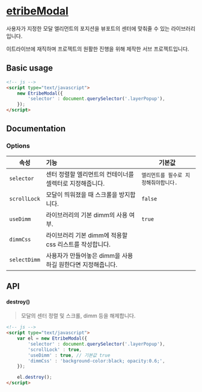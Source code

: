 # [etribeModal](https://github.com/soyfully/modal-library)

사용자가 지정한 모달 엘리먼트의 포지션을 뷰포트의 센터에 맞춰줄 수 있는 라이브러리입니다.

이트라이브에 재직하며 프로젝트의 원활한 진행을 위해 제작한 서브 프로젝트입니다.

## Basic usage
```html
<!-- js -->
<script type="text/javascript">
    new EtribeModal({
        'selector' : document.querySelector('.layerPopup'),
    });
</script>
```

## Documentation
### Options

| 속성 | 기능 | 기본값 |
|---|:---|---|
| `selector` | 센터 정렬할 엘리먼트의 컨테이너를 셀렉터로 지정해줍니다. | `엘리먼트를 필수로 지정해줘야합니다.` |
| `scrollLock` | 모달이 띄워졌을 때 스크롤을 방지합니다. | `false` |
| `useDimm` | 라이브러리의 기본 dimm의 사용 여부. | `true` |
| `dimmCss` | 라이브러리 기본 dimm에 적용할 css 리스트를 작성합니다. | |
| `selectDimm` | 사용자가 만들어놓은 dimm을 사용하길 원한다면 지정해줍니다. | |

## API

#### destroy()
> 모달의 센터 정렬 및 스크롤, dimm 등을 해제합니다.

```html
<!-- js -->
<script type="text/javascript">
    var el = new EtribeModal({
        'selector' : document.querySelector('.layerPopup'),
        'scrollLock' : true,
        'useDimm' : true, // 기본값 true
        'dimmCss' : 'background-color:black; opacity:0.6;',
    });

    el.destroy();
</script>
```